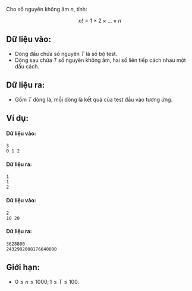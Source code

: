 Cho số nguyên không âm $n$, tính:

$$n! = 1×2×…×n$$
## Dữ liệu vào:
- Dòng đầu chứa số nguyên $T$ là số bộ test.
- Dòng sau chứa $T$ số nguyên không âm, hai số liên tiếp cách nhau một dấu cách.

## Dữ liệu ra:
- Gồm $T$ dòng là, mỗi dòng là kết quả của test đầu vào tương ứng.

## Ví dụ:
#### Dữ liệu vào:
```
3
0 1 2
```

#### Dữ liệu ra:
```
1
1
2
```

#### Dữ liệu vào:
```
2
10 20
```

#### Dữ liệu ra:
```
3628800
2432902008176640000
```

## Giới hạn:
- $0 ≤ n ≤ 1000; 1 ≤ T ≤ 100$.